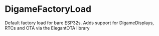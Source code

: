 # DigameFactoryLoad
Default factory load for bare ESP32s. Adds support for DigameDisplays, RTCs and OTA via the ElegantOTA library
